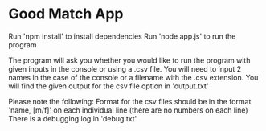 # Good Match App
 
 Run 'npm install' to install dependencies
 Run 'node app.js' to run the program
 
 The program will ask you whether you would like to run the program with given inputs in the console or using a .csv file.
 You will need to input 2 names in the case of the console or a filename with the .csv extension.
 You will find the given output for the csv file option in 'output.txt'
 
 Please note the following:
 Format for the csv files should be in the format 'name, [m/f]' on each individual line (there are no numbers on each line)
 There is a debugging log in 'debug.txt'
